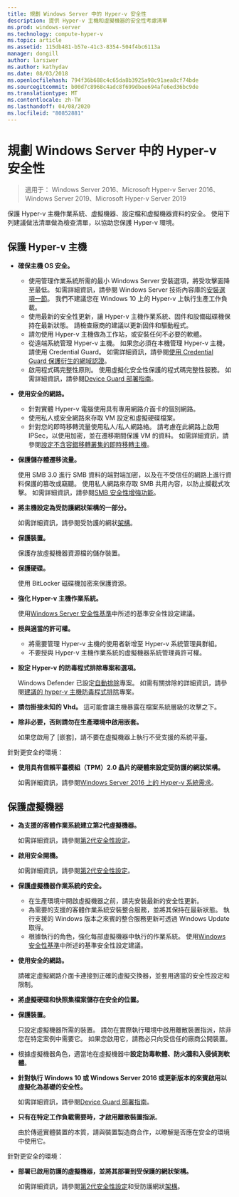 ```yaml
---
title: 規劃 Windows Server 中的 Hyper-v 安全性
description: 提供 Hyper-v 主機和虛擬機器的安全性考慮清單
ms.prod: windows-server
ms.technology: compute-hyper-v
ms.topic: article
ms.assetid: 115db481-b57e-41c3-8354-504f4bc6113a
manager: dongill
author: larsiwer
ms.author: kathydav
ms.date: 08/03/2018
ms.openlocfilehash: 794f36b688c4c65da8b3925a98c91aea8cf74bde
ms.sourcegitcommit: b00d7c8968c4adc8f699dbee694afe6ed36bc9de
ms.translationtype: MT
ms.contentlocale: zh-TW
ms.lasthandoff: 04/08/2020
ms.locfileid: "80852881"
---
```

# <a name="plan-for-hyper-v-security-in-windows-server"></a>規劃 Windows Server 中的 Hyper-v 安全性

>適用于： Windows Server 2016、Microsoft Hyper-v Server 2016、Windows Server 2019、Microsoft Hyper-v Server 2019

保護 Hyper-v 主機作業系統、虛擬機器、設定檔和虛擬機器資料的安全。 使用下列建議做法清單做為檢查清單，以協助您保護 Hyper-v 環境。

## <a name="secure-the-hyper-v-host"></a>保護 Hyper-v 主機
- **確保主機 OS 安全。**
    - 使用管理作業系統所需的最小 Windows Server 安裝選項，將受攻擊面降至最低。 如需詳細資訊，請參閱 Windows Server 技術內容庫的[安裝選項一節](/windows-server/windows-server#installation-options)。 我們不建議您在 Windows 10 上的 Hyper-v 上執行生產工作負載。
    - 使用最新的安全性更新，讓 Hyper-v 主機作業系統、固件和設備磁碟機保持在最新狀態。 請檢查廠商的建議以更新固件和驅動程式。
    - 請勿使用 Hyper-v 主機做為工作站，或安裝任何不必要的軟體。
    - 從遠端系統管理 Hyper-v 主機。 如果您必須在本機管理 Hyper-v 主機，請使用 Credential Guard。 如需詳細資訊，請參閱[使用 Credential Guard 保護衍生的網域認證](https://docs.microsoft.com/windows/access-protection/credential-guard/credential-guard)。
    - 啟用程式碼完整性原則。 使用虛擬化安全性保護的程式碼完整性服務。 如需詳細資訊，請參閱[Device Guard 部署指南](https://docs.microsoft.com/windows/device-security/device-guard/device-guard-deployment-guide)。
- **使用安全的網路。**
    - 針對實體 Hyper-v 電腦使用具有專用網路介面卡的個別網路。
    - 使用私人或安全網路來存取 VM 設定和虛擬硬碟檔案。
    - 針對您的即時移轉流量使用私人/私人網路絡。 請考慮在此網路上啟用 IPSec，以使用加密，並在遷移期間保護 VM 的資料。 如需詳細資訊，請參閱[設定不含容錯移轉叢集的即時移轉主機](../deploy/set-up-hosts-for-live-migration-without-failover-clustering.md)。
- **保護儲存體遷移流量。** 

    使用 SMB 3.0 進行 SMB 資料的端對端加密，以及在不受信任的網路上進行資料保護的篡改或竊聽。 使用私人網路來存取 SMB 共用內容，以防止攔截式攻擊。 如需詳細資訊，請參閱[SMB 安全性增強功能](https://technet.microsoft.com/library/dn551363.aspx)。 
- **將主機設定為受防護網狀架構的一部分。** 

    如需詳細資訊，請參閱受防護的網狀[架構](../../../security/guarded-fabric-shielded-vm/guarded-fabric-and-shielded-vms-top-node.md)。
- **保護裝置。** 

    保護存放虛擬機器資源檔的儲存裝置。
    
- **保護硬碟。** 

    使用 BitLocker 磁碟機加密來保護資源。
    
- **強化 Hyper-v 主機作業系統。** 

    使用[Windows Server 安全性基準](https://docs.microsoft.com/windows/device-security/windows-security-baselines)中所述的基準安全性設定建議。
    
- **授與適當的許可權。**
    - 將需要管理 Hyper-v 主機的使用者新增至 Hyper-v 系統管理員群組。
    - 不要授與 Hyper-v 主機作業系統的虛擬機器系統管理員許可權。

- **設定 Hyper-v 的防毒程式排除專案和選項。**  

    Windows Defender 已設定[自動排除](https://docs.microsoft.com/windows/security/threat-protection/windows-defender-antivirus/configure-server-exclusions-windows-defender-antivirus)專案。 如需有關排除的詳細資訊，請參閱[建議的 hyper-v 主機防毒程式排除](https://support.microsoft.com/kb/3105657)專案。 

- **請勿掛接未知的 Vhd。** 這可能會讓主機暴露在檔案系統層級的攻擊之下。

- **除非必要，否則請勿在生產環境中啟用嵌套。**

    如果您啟用了 [嵌套]，請不要在虛擬機器上執行不受支援的系統平臺。  

針對更安全的環境：

- **使用具有信賴平臺模組（TPM）2.0 晶片的硬體來設定受防護的網狀架構。** 

    如需詳細資訊，請參閱[Windows Server 2016 上的 Hyper-v 系統需求](../system-requirements-for-hyper-v-on-windows.md)。

## <a name="secure-virtual-machines"></a>保護虛擬機器
- **為支援的客體作業系統建立第2代虛擬機器。** 

    如需詳細資訊，請參閱[第2代安全性設定](../learn-more/Generation-2-virtual-machine-security-settings-for-Hyper-V.md)。
    
- **啟用安全開機。** 

    如需詳細資訊，請參閱[第2代安全性設定](../learn-more/Generation-2-virtual-machine-security-settings-for-Hyper-V.md)。
    
- **保護虛擬機器作業系統的安全。**

    - 在生產環境中開啟虛擬機器之前，請先安裝最新的安全性更新。
    - 為需要的支援的客體作業系統安裝整合服務，並將其保持在最新狀態。 執行支援的 Windows 版本之來賓的整合服務更新可透過 Windows Update 取得。
    - 根據執行的角色，強化每部虛擬機器中執行的作業系統。 使用[Windows 安全性基準](https://docs.microsoft.com/windows/device-security/windows-security-baselines)中所述的基準安全性設定建議。
    
- **使用安全的網路。** 

    請確定虛擬網路介面卡連接到正確的虛擬交換器，並套用適當的安全性設定和限制。
    
- **將虛擬硬碟和快照集檔案儲存在安全的位置。**

- **保護裝置。** 

    只設定虛擬機器所需的裝置。 請勿在實際執行環境中啟用離散裝置指派，除非您在特定案例中需要它。 如果您啟用它，請務必只向受信任的廠商公開裝置。 
    
- 根據虛擬機器角色，適當地在虛擬機器中**設定防毒軟體、防火牆和入侵偵測軟體**。

- **針對執行 Windows 10 或 Windows Server 2016 或更新版本的來賓啟用以虛擬化為基礎的安全性。** 

    如需詳細資訊，請參閱[Device Guard 部署指南](https://docs.microsoft.com/windows/device-security/device-guard/device-guard-deployment-guide)。
    
- **只有在特定工作負載需要時，才啟用離散裝置指派**。 

    由於傳遞實體裝置的本質，請與裝置製造商合作，以瞭解是否應在安全的環境中使用它。

針對更安全的環境：

- **部署已啟用防護的虛擬機器，並將其部署到受保護的網狀架構。** 

    如需詳細資訊，請參閱[第2代安全性設定](../learn-more/Generation-2-virtual-machine-security-settings-for-Hyper-V.md)和受防護網狀[架構](../../../security/guarded-fabric-shielded-vm/guarded-fabric-and-shielded-vms-top-node.md)。
